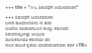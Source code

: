 +++
title = "೧೧೬ ಶಿಶುವಧೆಗೆ ಸೀವರಿಸದಸುರನ"

+++
ಶಿಶುವಧೆಗೆ ಸೀವರಿಸದಸುರನ  
ಬಸುರ ಹೂಮಾಲೆಯನು ನೀ ತುರು  
ಬಿಸಿದೆಲಾ ನಖರಾಜಿಗಬಲನ ಕಾಯ್ದು ಕರುಣದಲಿ  
ಶಿಶುವನಯ್ಯಂಗಿತ್ತು ಜಲಧಿಯ  
ಮುಸುಕನುಗಿದತಿ ಕರುಣಿಯೇ ಹೆಂ  
ಗುಸಿನ ಹರಿಬಕೆ ಕೃಪೆಯ ಮಾಡೆಂದೊರಲಿದಳು ತರಳೆ    ॥116॥